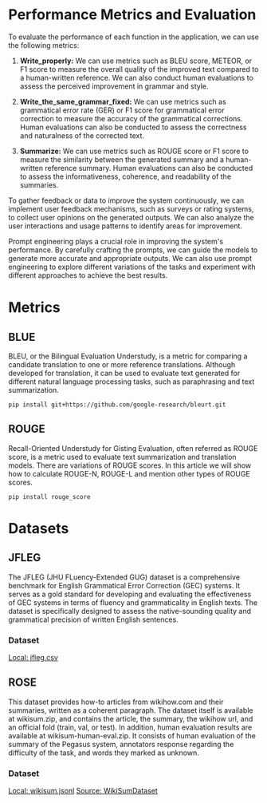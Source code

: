 # Performance Metrics and Evaluation

To evaluate the performance of each function in the application, we can use the following metrics:

1. **Write_properly:** We can use metrics such as BLEU score, METEOR, or F1 score to measure the overall quality of the improved text compared to a human-written reference. We can also conduct human evaluations to assess the perceived improvement in grammar and style.

2. **Write_the_same_grammar_fixed:** We can use metrics such as grammatical error rate (GER) or F1 score for grammatical error correction to measure the accuracy of the grammatical corrections. Human evaluations can also be conducted to assess the correctness and naturalness of the corrected text.

3. **Summarize:** We can use metrics such as ROUGE score or F1 score to measure the similarity between the generated summary and a human-written reference summary. Human evaluations can also be conducted to assess the informativeness, coherence, and readability of the summaries.

To gather feedback or data to improve the system continuously, we can implement user feedback mechanisms, such as surveys or rating systems, to collect user opinions on the generated outputs. We can also analyze the user interactions and usage patterns to identify areas for improvement.

Prompt engineering plays a crucial role in improving the system's performance. By carefully crafting the prompts, we can guide the models to generate more accurate and appropriate outputs. We can also use prompt engineering to explore different variations of the tasks and experiment with different approaches to achieve the best results.

# Metrics

## BLUE
BLEU, or the Bilingual Evaluation Understudy, is a metric for comparing a candidate translation to one or more reference translations. Although developed for translation, it can be used to evaluate text generated for different natural language processing tasks, such as paraphrasing and text summarization.

    pip install git+https://github.com/google-research/bleurt.git

## ROUGE
Recall-Oriented Understudy for Gisting Evaluation, often referred as ROUGE score, is a metric used to evaluate text summarization and translation models. There are variations of ROUGE scores. In this article we will show how to calculate ROUGE-N, ROUGE-L and mention other types of ROUGE scores.

    pip install rouge_score

# Datasets

## JFLEG
The JFLEG (JHU FLuency-Extended GUG) dataset is a comprehensive benchmark for English Grammatical Error Correction
(GEC) systems. It serves as a gold standard for developing and evaluating the effectiveness of GEC systems
in terms of fluency and grammaticality in English texts. The dataset is specifically designed to assess
the native-sounding quality and grammatical precision of written English sentences.

### Dataset
[Local: jfleg.csv](..%2Fdata%2Fjfleg.csv)

## ROSE
This dataset provides how-to articles from wikihow.com and their summaries, written as a coherent paragraph. The dataset itself is available at wikisum.zip, and contains the article, the summary, the wikihow url, and an official fold (train, val, or test). In addition, human evaluation results are available at wikisum-human-eval.zip. It consists of human evaluation of the summary of the Pegasus system, annotators response regarding the difficulty of the task, and words they marked as unknown.

### Dataset
[Local: wikisum.jsonl](..%2Fdata%2Fwikisum.jsonl)
[Source: WikiSumDataset](https://wikisum.s3.amazonaws.com/WikiSumDataset.zip)
